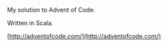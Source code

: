 My solution to Advent of Code.

Written in Scala.


[http://adventofcode.com/](http://adventofcode.com/)
